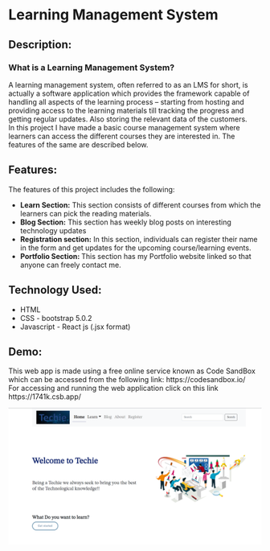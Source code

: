 # Learning Management System

<h2>Description:</h2> <h3>What is a  Learning Management System?</h3>
<p>A learning management system, often referred to as an LMS for short, is actually a software application which provides the framework capable of handling all aspects of the learning process – starting from hosting and providing access to the learning materials till tracking the progress and getting regular updates. Also storing the relevant data of the customers. <br/>
In this project I have made a basic course management system where learners can access the different courses they are interested in. The features of the same are described below.</p>
<h2>Features:</h2>
<p>The features of this project includes the following:</p>
<ul>
<li><b>Learn Section:</b> This section consists of different courses from which the learners can pick the reading materials. </li>
<li><b>Blog Section:</b> This section has weekly blog posts on interesting technology updates </li>
<li><b>Registration section:</b> In this section, individuals can register their name in the form and get updates for the upcoming course/learning events.</li>
<li><b>Portfolio Section: </b>This section has my Portfolio website linked so that anyone can freely contact me.	</li>
</ul>
<h2>Technology Used: </h2>
<ul>
<li/>HTML 
<li/>CSS - bootstrap 5.0.2
<li/>Javascript - React js (.jsx format)
</ul>
<h2>Demo: </h2>
<p>This web app is made using a free online service known as Code SandBox which can be accessed from the following link: https://codesandbox.io/<br/>
For accessing and running the web application click on this link https://1741k.csb.app/ </p>

<img src="https://github.com/Kristina140699/WebDevelopment/blob/main/Pictures/WebDevProject1.png?raw=true"/>

